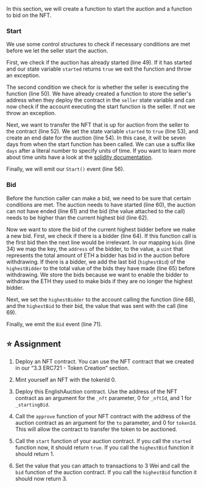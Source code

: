 In this section, we will create a function to start the auction and a function to bid on the NFT.

### Start
We use some control structures to check if necessary conditions are met before we let the seller start the auction.

First, we check if the auction has already started (line 49). If it has started and our state variable `started` returns `true` we exit the function and throw an exception.

The second condition we check for is whether the seller is executing the function (line 50). We have already created a function to store the seller's address when they deploy the contract in the `seller` state variable and can now check if the account executing the start function is the seller. If not we throw an exception.

Next, we want to transfer the NFT that is up for auction from the seller to the contract (line 52).
We set the state variable `started` to `true` (line 53), and create an end date for the auction (line 54). In this case, it will be seven days from when the start function has been called. We can use a suffix like `days` after a literal number to specify units of time. If you want to learn more about time units have a look at the <a href="https://docs.soliditylang.org/en/latest/units-and-global-variables.html#time-units" target="_blank">solidity documentation</a>.

Finally, we will emit our `Start()` event (line 56).

### Bid
Before the function caller can make a bid, we need to be sure that certain conditions are met. The auction needs to have started (line 60), the auction can not have ended (line 61) and the bid (the value attached to the call) needs to be higher than the current highest bid (line 62).

Now we want to store the bid of the current highest bidder before we make a new bid. 
First, we check if there is a bidder (line 64). If this function call is the first bid then the next line would be irrelevant.
In our mapping `bids` (line 34) we map the key, the `address` of the bidder, to the value, a `uint` that represents the total amount of ETH a bidder has bid in the auction before withdrawing. 
If there is a bidder, we add the last bid (`highestBid`) of the `highestBidder` to the total value of the bids they have made (line 65) before withdrawing.
We store the bids because we want to enable the bidder to withdraw the ETH they used to make bids if they are no longer the highest bidder.

Next, we set the `highestBidder` to the account calling the function (line 68), and the `highestBid` to their bid, the value that was sent with the call (line 69).

Finally, we emit the `Bid` event (line 71).

## ⭐️ Assignment
1. Deploy an NFT contract. You can use the NFT contract that we created in our “3.3 ERC721 - Token Creation” section.

2. Mint yourself an NFT with the tokenId 0.

3. Deploy this EnglishAuction contract. Use the address of the NFT contract as an argument for the `_nft` parameter, 0 for `_nftId`, and 1 for `_startingBid`.

4. Call the `approve` function of your NFT contract with the address of the auction contract as an argument for the `to` parameter, and 0 for `tokenId`. This will allow the contract to transfer the token to be auctioned.

5. Call the `start` function of your auction contract. If you call the `started` function now, it should return `true`. If you call the `highestBid` function it should return 1.

6. Set the value that you can attach to transactions to 3 Wei and call the `bid` function of the auction contract. If you call the `highestBid` function it should now return 3.